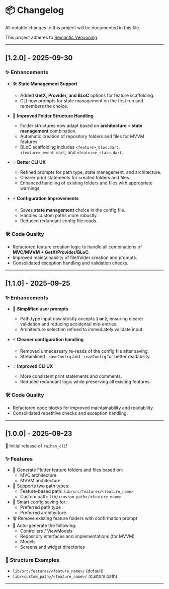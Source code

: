 # 📦 Changelog

All notable changes to this project will be documented in this file.

This project adheres to [Semantic Versioning](https://semver.org/).

---

## [1.2.0] - 2025-09-30

### ✨ Enhancements
- 🛠 **State Management Support**
  - Added **GetX, Provider, and BLoC** options for feature scaffolding.
  - CLI now prompts for state management on the first run and remembers the choice.

- 📁 **Improved Folder Structure Handling**
  - Folder structures now adapt based on **architecture + state management** combination.
  - Automatic creation of repository folders and files for MVVM features.
  - BLoC scaffolding includes `<feature>_bloc.dart`, `<feature>_event.dart`, and `<feature>_state.dart`.

- 💡 **Better CLI UX**
  - Refined prompts for path type, state management, and architecture.
  - Clearer print statements for created folders and files.
  - Enhanced handling of existing folders and files with appropriate warnings.

- ⚡ **Configuration Improvements**
  - Saves **state management** choice in the config file.
  - Handles custom paths more robustly.
  - Reduced redundant config file reads.

### 🛠️ Code Quality
- Refactored feature creation logic to handle all combinations of **MVC/MVVM + GetX/Provider/BLoC**.
- Improved maintainability of file/folder creation and prompts.
- Consolidated exception handling and validation checks.

---

## [1.1.0] - 2025-09-25

### ✨ Enhancements
- 🧹 **Simplified user prompts**
  - Path type input now strictly accepts **`1` or `2`**, ensuring clearer validation and reducing accidental mis-entries.
  - Architecture selection refined to immediately validate input.

- ⚡ **Cleaner configuration handling**
  - Removed unnecessary re-reads of the config file after saving.
  - Streamlined `_saveConfig` and `_readConfig` for better readability.

- 💡 **Improved CLI UX**
  - More consistent print statements and comments.
  - Reduced redundant logic while preserving all existing features.

### 🛠️ Code Quality
- Refactored code blocks for improved maintainability and readability.
- Consolidated repetitive checks and exception handling.

---

## [1.0.0] - 2025-09-23

🎉 Initial release of `raihan_cli`!

### ✨ Features
- 🚀 Generate Flutter feature folders and files based on:
  - MVC architecture
  - MVVM architecture
- 📁 Supports two path types:
  - Feature-based path: `lib/src/features/<feature_name>`
  - Custom path: `lib/<custom_path>/<feature_name>`
- 🧠 Smart config saving for:
  - Preferred path type
  - Preferred architecture
- 🗑️ Remove existing feature folders with confirmation prompt
- 🧱 Auto-generate the following:
  - Controllers / ViewModels
  - Repository interfaces and implementations (for MVVM)
  - Models
  - Screens and widget directories

### 📂 Structure Examples
- `lib/src/features/<feature_name>/` (default)
- `lib/<custom_path>/<feature_name>/` (custom path)

---

